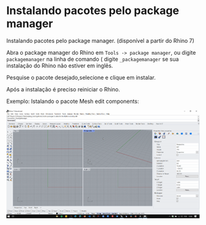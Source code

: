 # Instalando pacotes pelo package manager

Instalando pacotes pelo package manager. (disponível a partir do Rhino 7)

Abra o package manager do Rhino em ```Tools -> package manager```, ou digite ```packagemanager``` na linha de comando ( digite ```_packagemanager``` se sua instalação do Rhino não estiver em inglês.

Pesquise o pacote desejado,selecione e clique em instalar.

Após a instalação é preciso reiniciar o Rhino.

Exemplo: Istalando o pacote Mesh edit components:


![pack_man](./mesh_edit_components.gif)